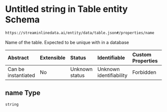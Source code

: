 # Untitled string in Table entity Schema

```txt
https://streaminlinedata.ai/entity/data/table.json#/properties/name
```

Name of the table. Expected to be unique with in a database

| Abstract            | Extensible | Status         | Identifiable            | Custom Properties | Additional Properties | Access Restrictions | Defined In                                                                 |
| :------------------ | :--------- | :------------- | :---------------------- | :---------------- | :-------------------- | :------------------ | :------------------------------------------------------------------------- |
| Can be instantiated | No         | Unknown status | Unknown identifiability | Forbidden         | Allowed               | none                | [table.json*](../out/schema/entity/data/table.json "open original schema") |

## name Type

`string`
